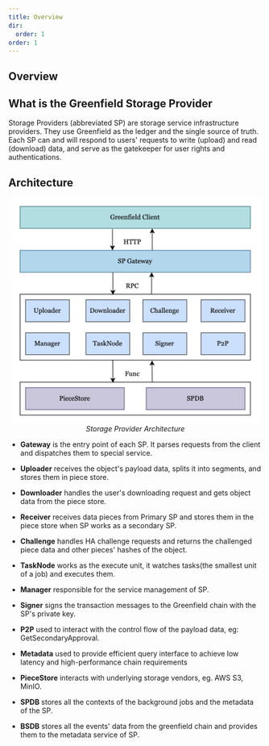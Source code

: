 ```yaml
---
title: Overview
dir:
  order: 1
order: 1
---
```


## Overview
## What is the Greenfield Storage Provider

Storage Providers (abbreviated SP) are storage service infrastructure providers.
They use Greenfield as the ledger and the single source of truth. Each SP can and
will respond to users' requests to write (upload) and read (download) data, and
serve as the gatekeeper for user rights and authentications.

## Architecture

<div align=center><img src="../asset/01-sp_arch.jpg" alt="architecture.png" width="700"/></div>
<div align="center"><i>Storage Provider Architecture</i></div>

- **Gateway** is the entry point of each SP. It parses requests from the  client and dispatches them to special service.

- **Uploader** receives the object's payload data, splits it into segments, and stores them in piece store.

- **Downloader** handles the user's downloading request and gets object data from the piece store.

- **Receiver** receives data pieces from Primary SP and stores them in the piece store when SP works as a secondary SP.

- **Challenge** handles HA challenge requests and returns the challenged piece data and other pieces' hashes of the object.

- **TaskNode** works as the execute unit, it watches tasks(the smallest unit of a job) and executes them.

- **Manager** responsible for the service management of SP.

- **Signer** signs the transaction messages to the  Greenfield chain with the SP's private key.

- **P2P**  used to interact with the control flow of the payload data, eg: GetSecondaryApproval.

- **Metadata**  used to provide efficient query interface to achieve low latency and high-performance chain requirements

- **PieceStore** interacts with underlying storage vendors, eg. AWS S3, MinIO.

- **SPDB** stores all the contexts of the background jobs and the metadata of the SP.

- **BSDB** stores all the events' data from the greenfield chain and provides them to the metadata service of SP.
